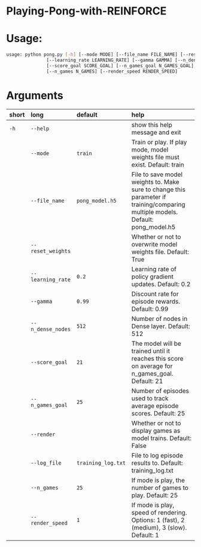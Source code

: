 # Playing-Pong-with-REINFORCE

# Usage:


```bash
usage: python pong.py [-h] [--mode MODE] [--file_name FILE_NAME] [--reset_weights RESET_WEIGHTS]
               [--learning_rate LEARNING_RATE] [--gamma GAMMA] [--n_dense_nodes N_DENSE_NODES]
               [--score_goal SCORE_GOAL] [--n_games_goal N_GAMES_GOAL] [--render RENDER] [--log_file LOG_FILE]
               [--n_games N_GAMES] [--render_speed RENDER_SPEED]

```
# Arguments

|short|long|default|help|
| :--- | :--- | :--- | :--- |
|`-h`|`--help`||show this help message and exit|
||`--mode`|`train`|Train or play. If play mode, model weights file must exist. Default: train|
||`--file_name`|`pong_model.h5`|File to save model weights to. Make sure to change this parameter if training/comparing multiple models. Default: pong_model.h5|
||`--reset_weights`||Whether or not to overwrite model weights file. Default: True|
||`--learning_rate`|`0.2`|Learning rate of policy gradient updates. Default: 0.2|
||`--gamma`|`0.99`|Discount rate for episode rewards. Default: 0.99|
||`--n_dense_nodes`|`512`|Number of nodes in Dense layer. Default: 512|
||`--score_goal`|`21`|The model will be trained until it reaches this score on average for n_games_goal. Default: 21|
||`--n_games_goal`|`25`|Number of episodes used to track average episode scores. Default: 25|
||`--render`||Whether or not to display games as model trains. Default: False|
||`--log_file`|`training_log.txt`|File to log episode results to. Default: training_log.txt|
||`--n_games`|`25`|If mode is play, the number of games to play. Default: 25|
||`--render_speed`|`1`|If mode is play, speed of rendering. Options: 1 (fast), 2 (medium), 3 (slow). Default: 1|
